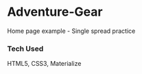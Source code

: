 # Adventure-Gear

Home page example - Single spread practice

### Tech Used

HTML5, CSS3, Materialize